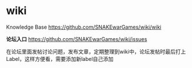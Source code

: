 wiki
====

Knowledge Base  https://github.com/SNAKEwarGames/wiki/wiki

**论坛入口**      https://github.com/SNAKEwarGames/wiki/issues

在论坛里面发帖讨论问题，发布文章，定期整理到wiki中，论坛发帖时最后打上Label，这样方便看，需要添加新label自己添加
